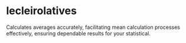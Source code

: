 # lecleirolatives
Calculates averages accurately, facilitating mean calculation processes effectively, ensuring dependable results for your statistical. 
